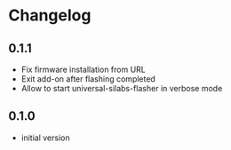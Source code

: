 # Changelog

## 0.1.1

- Fix firmware installation from URL
- Exit add-on after flashing completed
- Allow to start universal-silabs-flasher in verbose mode

## 0.1.0

- initial version
